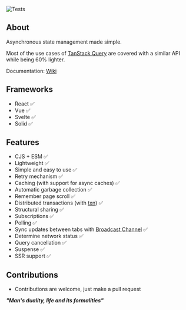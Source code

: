 ![Tests](https://github.com/nmathew98/qwery/actions/workflows/main.yml/badge.svg)

## About

Asynchronous state management made simple.

Most of the use cases of [TanStack Query](https://tanstack.com/query/latest/) are covered with a similar API while being 60% lighter.

Documentation: [Wiki](https://github.com/nmathew98/qwery/wiki/1.-Introduction)

## Frameworks

-   React ✅
-   Vue ✅
-   Svelte ✅
-   Solid ✅

## Features

-   CJS + ESM ✅
-   Lightweight ✅
-   Simple and easy to use ✅
-   Retry mechanism ✅
-   Caching (with support for async caches) ✅
-   Automatic garbage collection ✅
-   Remember page scroll ✅
-   Distributed transactions (with [txn](https://www.npmjs.com/package/@b.s/txn)) ✅
-   Structural sharing ✅
-   Subscriptions ✅
-   Polling ✅
-   Sync updates between tabs with [Broadcast Channel](https://developer.mozilla.org/en-US/docs/Web/API/Broadcast_Channel_API) ✅
-   Determine network status ✅
-   Query cancellation ✅
-   Suspense ✅
-   SSR support ✅

## Contributions

-   Contributions are welcome, just make a pull request

**_"Man's duality, life and its formalities"_**

